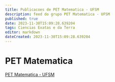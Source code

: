 ```yaml
---
title: Publicacoes de PET Matematica - UFSM 
description: feed do grupo PET Matematica - UFSM
published: true
date: 2023-11-30T15:09:28.639204
tags: Ciencias Exatas e da Terra
editor: markdown
dateCreated: 2023-11-30T15:09:28.639204
---
```


# PET Matematica
[PET Matematica - UFSM](/grupo/73PETMatematicaUFSM.md)